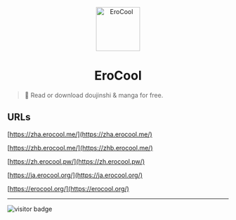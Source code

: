 <p align="center">
<img src="https://tellmeurl.com/erocool/logo.png" alt="EroCool" width="100">
</p>
<h1 align="center">EroCool</h1>

> 🍰 Read or download doujinshi & manga for free.

## URLs
[https://zha.erocool.me/](https://zha.erocool.me/)

[https://zhb.erocool.me/](https://zhb.erocool.me/)

[https://zh.erocool.pw/](https://zh.erocool.pw/)

[https://ja.erocool.org/](https://ja.erocool.org/)

[https://erocool.org/](https://erocool.org/)

---

![visitor badge](https://visitor-badge.glitch.me/badge?page_id=erocool.erocool)

